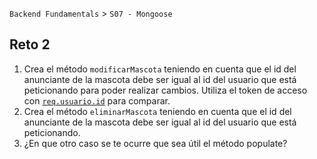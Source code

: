 `Backend Fundamentals` > `S07 - Mongoose` 
	
## Reto 2

1. Crea el método `modificarMascota` teniendo en cuenta que el id del anunciante de la mascota debe ser igual al id del usuario que está peticionando para poder realizar cambios. Utiliza el token de acceso con [`req.usuario.id`](http://req.usuario.id) para comparar.
2. Crea el método `eliminarMascota` teniendo en cuenta que el id del anunciante de la mascota debe ser igual al id del usuario que está peticionando.
3. ¿En que otro caso se te ocurre que sea útil el método populate?

